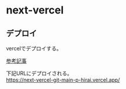 ﻿# next-vercel
## デプロイ
vercelでデプロイする。

[参考記事](https://qiita.com/arfes0e2b3c/items/e958aaac514b174d1832)

下記URLにデプロイされる。  
https://next-vercel-git-main-p-hirai.vercel.app/
